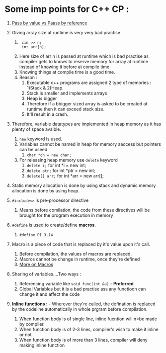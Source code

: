 # Some imp points for C++ CP :

1. [Pass by value vs Paass by reference](https://www.tutorialspoint.com/differences-between-pass-by-value-and-pass-by-reference-in-cplusplus)

2. Giving array size at runtime is very very bad practise
   1. ```
       cin >> n;
       int arr[n];
      ```
   2. Here size of arr n is passed at runtime which is bad practise as compiler gets to knows to reserve memory for array at runtime instead of knowing it before at compile time
   3. Knowing things at compile time is a good time.
   4. Reason :
      1. Executable c++ programs are assigned 2 type of memories : 1)Stack & 2)Heap.
      2. Stack is smaller and implements arrays
      3. Heap is bigger
      4. Therefore if a bbigger sized array is asked to be created at runtime then it can exceed stack size.
      5. It'll result in a crash.
3. Therefore, variable datatypes are implemented in heap memory as it has plenty of space avaible.

   1. `new` keyword is used.
   2. Variables cannot be named in heap for memory aaccess but pointers can be useed.
      1. `char *ch = new char; `
   3. For releasing heap memory use `delete` keyword
      1. `delete i;` for int \*i = new int;
      2. `delete ptr;` for int \*ptr = new int;
      3. `delete[] arr;` for int \*arr = new arr[];

4. Static memory allocation is done by using stack and dynamic memory allocation is done by using heap.
5. `#include<>` is pre-processor directive
   1. Means before comilation, the code from these directives will be brought for the program execution in memory
6. `#define` is used to create/define **macros**.
   1. ```
      #define PI 3.14
      ```
7. Macro is a piece of code that is replaced by it's value upon it's call.
   1. Before compilation, the values of macros are replaced.
   2. Macros cannot be change in runtime, once they're defined
   3. [More on Macros](https://www.geeksforgeeks.org/macros-and-its-types-in-c-cpp/#:~:text=A%20macro%20is%20a%20piece,the%20definition%20of%20the%20macro.)
8. Sharing of variables....Two ways :
   1. Referencing variable like `void func(int &a)` - **Preferred**
   2. Global Variables but it is a bad practise ass any functioon can change it and affect the code
9. **Inline functions :** - Wherever they're called, the defination is replaced by the codeline automatically in whole prgram before compilation.
   1. When function body is of single line, inline fucntion will n=be made by compiler.
   1. When function body is of 2-3 lines, compiler's wish to make it inline or not
   1. When function body is of more than 3 lines, compiler will deny making inline function
